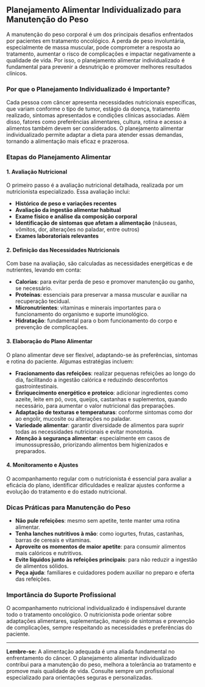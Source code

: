 ## Planejamento Alimentar Individualizado para Manutenção do Peso

A manutenção do peso corporal é um dos principais desafios enfrentados por pacientes em tratamento oncológico. A perda de peso involuntária, especialmente de massa muscular, pode comprometer a resposta ao tratamento, aumentar o risco de complicações e impactar negativamente a qualidade de vida. Por isso, o planejamento alimentar individualizado é fundamental para prevenir a desnutrição e promover melhores resultados clínicos.

### Por que o Planejamento Individualizado é Importante?

Cada pessoa com câncer apresenta necessidades nutricionais específicas, que variam conforme o tipo de tumor, estágio da doença, tratamento realizado, sintomas apresentados e condições clínicas associadas. Além disso, fatores como preferências alimentares, cultura, rotina e acesso a alimentos também devem ser considerados. O planejamento alimentar individualizado permite adaptar a dieta para atender essas demandas, tornando a alimentação mais eficaz e prazerosa.

### Etapas do Planejamento Alimentar

#### 1. Avaliação Nutricional

O primeiro passo é a avaliação nutricional detalhada, realizada por um nutricionista especializado. Essa avaliação inclui:

- **Histórico de peso e variações recentes**
- **Avaliação da ingestão alimentar habitual**
- **Exame físico e análise da composição corporal**
- **Identificação de sintomas que afetam a alimentação** (náuseas, vômitos, dor, alterações no paladar, entre outros)
- **Exames laboratoriais relevantes**

#### 2. Definição das Necessidades Nutricionais

Com base na avaliação, são calculadas as necessidades energéticas e de nutrientes, levando em conta:

- **Calorias**: para evitar perda de peso e promover manutenção ou ganho, se necessário.
- **Proteínas**: essenciais para preservar a massa muscular e auxiliar na recuperação tecidual.
- **Micronutrientes**: vitaminas e minerais importantes para o funcionamento do organismo e suporte imunológico.
- **Hidratação**: fundamental para o bom funcionamento do corpo e prevenção de complicações.

#### 3. Elaboração do Plano Alimentar

O plano alimentar deve ser flexível, adaptando-se às preferências, sintomas e rotina do paciente. Algumas estratégias incluem:

- **Fracionamento das refeições**: realizar pequenas refeições ao longo do dia, facilitando a ingestão calórica e reduzindo desconfortos gastrointestinais.
- **Enriquecimento energético e proteico**: adicionar ingredientes como azeite, leite em pó, ovos, queijos, castanhas e suplementos, quando necessário, para aumentar o valor nutricional das preparações.
- **Adaptação de texturas e temperaturas**: conforme sintomas como dor ao engolir, mucosite ou alterações no paladar.
- **Variedade alimentar**: garantir diversidade de alimentos para suprir todas as necessidades nutricionais e evitar monotonia.
- **Atenção à segurança alimentar**: especialmente em casos de imunossupressão, priorizando alimentos bem higienizados e preparados.

#### 4. Monitoramento e Ajustes

O acompanhamento regular com o nutricionista é essencial para avaliar a eficácia do plano, identificar dificuldades e realizar ajustes conforme a evolução do tratamento e do estado nutricional.

### Dicas Práticas para Manutenção do Peso

- **Não pule refeições**: mesmo sem apetite, tente manter uma rotina alimentar.
- **Tenha lanches nutritivos à mão**: como iogurtes, frutas, castanhas, barras de cereais e vitaminas.
- **Aproveite os momentos de maior apetite**: para consumir alimentos mais calóricos e nutritivos.
- **Evite líquidos junto às refeições principais**: para não reduzir a ingestão de alimentos sólidos.
- **Peça ajuda**: familiares e cuidadores podem auxiliar no preparo e oferta das refeições.

### Importância do Suporte Profissional

O acompanhamento nutricional individualizado é indispensável durante todo o tratamento oncológico. O nutricionista pode orientar sobre adaptações alimentares, suplementação, manejo de sintomas e prevenção de complicações, sempre respeitando as necessidades e preferências do paciente.

---

**Lembre-se:** A alimentação adequada é uma aliada fundamental no enfrentamento do câncer. O planejamento alimentar individualizado contribui para a manutenção do peso, melhora a tolerância ao tratamento e promove mais qualidade de vida. Consulte sempre um profissional especializado para orientações seguras e personalizadas.